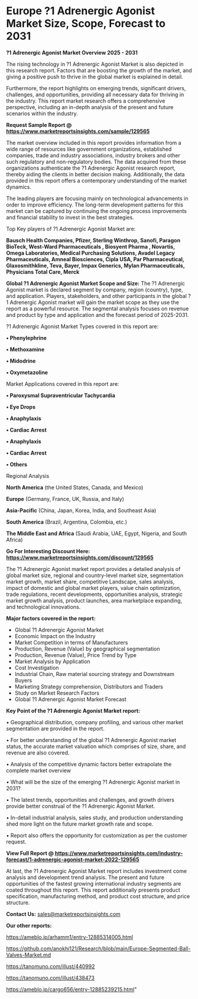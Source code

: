 # Europe ?1 Adrenergic Agonist Market Size, Scope, Forecast to 2031

<Strong> ?1 Adrenergic Agonist Market Overview 2025 - 2031</strong>

The rising technology in ?1 Adrenergic Agonist Market is also depicted in this research report. Factors that are boosting the growth of the market, and giving a positive push to thrive in the global market is explained in detail.

Furthermore, the report highlights on emerging trends, significant drivers, challenges, and opportunities, providing all necessary data for thriving in the industry. This report market research offers a comprehensive perspective, including an in-depth analysis of the present and future scenarios within the industry.

<strong>Request Sample Report @ <a href=https://www.marketreportsinsights.com/sample/129565>https://www.marketreportsinsights.com/sample/129565</a></strong>

The market overview included in this report provides information from a wide range of resources like government organizations, established companies, trade and industry associations, industry brokers and other such regulatory and non-regulatory bodies. The data acquired from these organizations authenticate the ?1 Adrenergic Agonist research report, thereby aiding the clients in better decision making. Additionally, the data provided in this report offers a contemporary understanding of the market dynamics.

The leading players are focusing mainly on technological advancements in order to improve efficiency. The long-term development patterns for this market can be captured by continuing the ongoing process improvements and financial stability to invest in the best strategies.

Top Key players of ?1 Adrenergic Agonist Market are:

<strong>Bausch Health Companies, Pfizer, Sterling Winthrop, Sanofi, Paragon BioTeck, West-Ward Pharmaceuticals , Biosyent Pharma , Novartis, Omega Laboratories, Medical Purchasing Solutions, Avadel Legacy Pharmaceuticals, Amneal Biosciences, Cipla USA, Par Pharmaceutical, Glaxosmithkline, Teva, Bayer, Impax Generics, Mylan Pharmaceuticals, Physicians Total Care, Merck</strong>

<strong><b>Global ?1 Adrenergic Agonist Market Scope and Size:</b></strong>
The ?1 Adrenergic Agonist market is declared segment by company, region (country), type, and application. Players, stakeholders, and other participants in the global ?1 Adrenergic Agonist market will gain the market scope as they use the report as a powerful resource. The segmental analysis focuses on revenue and product by type and application and the forecast period of 2025-2031.

?1 Adrenergic Agonist Market Types covered in this report are:

<strong>• Phenylephrine

• Methoxamine

• Midodrine

• Oxymetazoline</strong>

Market Applications covered in this report are:

<strong>• Paroxysmal Supraventricular Tachycardia

• Eye Drops

• Anaphylaxis

• Cardiac Arrest

• Anaphylaxis

• Cardiac Arrest

• Others</strong> 

Regional Analysis

<strong>North America</strong> (the United States, Canada, and Mexico)

<strong>Europe</strong> (Germany, France, UK, Russia, and Italy)

<strong>Asia-Pacific</strong> (China, Japan, Korea, India, and Southeast Asia)

<strong>South America</strong> (Brazil, Argentina, Colombia, etc.)

<strong>The Middle East and Africa</strong> (Saudi Arabia, UAE, Egypt, Nigeria, and South Africa)

<strong>Go For Interesting Discount Here: <a href=https://www.marketreportsinsights.com/discount/129565>https://www.marketreportsinsights.com/discount/129565</a></strong>

The ?1 Adrenergic Agonist market report provides a detailed analysis of global market size, regional and country-level market size, segmentation market growth, market share, competitive Landscape, sales analysis, impact of domestic and global market players, value chain optimization, trade regulations, recent developments, opportunities analysis, strategic market growth analysis, product launches, area marketplace expanding, and technological innovations.

<strong><b>Major factors covered in the report:</b></strong>
<ul>
  <li>Global ?1 Adrenergic Agonist Market </li>
  <li>Economic Impact on the Industry</li>
  <li>Market Competition in terms of Manufacturers</li>
  <li>Production, Revenue (Value) by geographical segmentation</li>
  <li>Production, Revenue (Value), Price Trend by Type</li>
  <li>Market Analysis by Application</li>
  <li>Cost Investigation</li>
  <li>Industrial Chain, Raw material sourcing strategy and Downstream Buyers</li>
  <li>Marketing Strategy comprehension, Distributors and Traders</li>
  <li>Study on Market Research Factors</li>
  <li>Global ?1 Adrenergic Agonist Market Forecast</li>
</ul>

<strong><b>Key Point of the ?1 Adrenergic Agonist Market report:</b></strong>

• Geographical distribution, company profiling, and various other market segmentation are provided in the report.

• For better understanding of the global ?1 Adrenergic Agonist market status, the accurate market valuation which comprises of size, share, and revenue are also covered.

• Analysis of the competitive dynamic factors better extrapolate the complete market overview

• What will be the size of the emerging ?1 Adrenergic Agonist market in 2031?

• The latest trends, opportunities and challenges, and growth drivers provide better construal of the ?1 Adrenergic Agonist Market.

• In-detail industrial analysis, sales study, and production understanding shed more light on the future market growth rate and scope.

• Report also offers the opportunity for customization as per the customer request.

<strong><b>View Full Report @ <a href=https://www.marketreportsinsights.com/industry-forecast/1-adrenergic-agonist-market-2022-129565>https://www.marketreportsinsights.com/industry-forecast/1-adrenergic-agonist-market-2022-129565</a></b></strong>


At last, the ?1 Adrenergic Agonist Market report includes investment come analysis and development trend analysis. The present and future opportunities of the fastest growing international industry segments are coated throughout this report. This report additionally presents product specification, manufacturing method, and product cost structure, and price structure.

<strong>Contact Us:</strong>
sales@marketreportsinsights.com

<strong>Our other reports:</strong>

<a href=https://ameblo.jp/arhamm1/entry-12885314005.html>https://ameblo.jp/arhamm1/entry-12885314005.html</a>

<a href=https://github.com/anokhi121/Research/blob/main/Europe-Segmented-Ball-Valves-Market.md>https://github.com/anokhi121/Research/blob/main/Europe-Segmented-Ball-Valves-Market.md</a>

<a href=https://tanomuno.com/illust/440992>https://tanomuno.com/illust/440992</a>

<a href=https://tanomuno.com/illust/438473>https://tanomuno.com/illust/438473</a>

<a href=https://ameblo.jp/cargo656/entry-12885239215.html>https://ameblo.jp/cargo656/entry-12885239215.html</a>"
